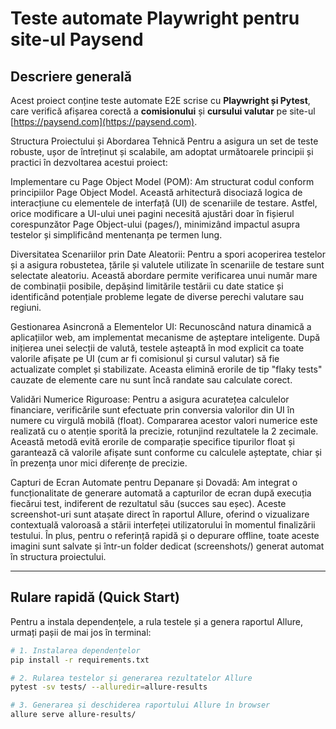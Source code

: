 # Teste automate Playwright pentru site-ul Paysend

## Descriere generală

Acest proiect conține teste automate E2E scrise cu **Playwright și Pytest**, 
care verifică afișarea corectă a **comisionului** și **cursului valutar** pe site-ul [https://paysend.com](https://paysend.com).

Structura Proiectului și Abordarea Tehnică
Pentru a asigura un set de teste robuste, ușor de întreținut și scalabile, am adoptat următoarele principii și practici
în dezvoltarea acestui proiect:

Implementare cu Page Object Model (POM):
Am structurat codul conform principiilor Page Object Model. Această arhitectură disociază logica de interacțiune cu 
elementele de interfață (UI) de scenariile de testare. Astfel, orice modificare a UI-ului unei pagini necesită ajustări 
doar în fișierul corespunzător Page Object-ului (pages/), minimizând impactul asupra testelor și simplificând mentenanța
pe termen lung.

Diversitatea Scenariilor prin Date Aleatorii:
Pentru a spori acoperirea testelor și a asigura robustetea, țările și valutele utilizate în scenariile de testare sunt 
selectate aleatoriu. Această abordare permite verificarea unui număr mare de combinații posibile, depășind limitările 
testării cu date statice și identificând potențiale probleme legate de diverse perechi valutare sau regiuni.

Gestionarea Asincronă a Elementelor UI:
Recunoscând natura dinamică a aplicațiilor web, am implementat mecanisme de așteptare inteligente. După inițierea unei 
selecții de valută, testele așteaptă în mod explicit ca toate valorile afișate pe UI (cum ar fi comisionul și cursul 
valutar) să fie actualizate complet și stabilizate. Aceasta elimină erorile de tip "flaky tests" cauzate de elemente 
care nu sunt încă randate sau calculate corect.

Validări Numerice Riguroase:
Pentru a asigura acuratețea calculelor financiare, verificările sunt efectuate prin conversia valorilor din UI în
numere cu virgulă mobilă (float). Compararea acestor valori numerice este realizată cu o atenție sporită la precizie, 
rotunjind rezultatele la 2 zecimale. Această metodă evită erorile de comparație specifice tipurilor float și garantează
că valorile afișate sunt conforme cu calculele așteptate, chiar și în prezența unor mici diferențe de precizie.

Capturi de Ecran Automate pentru Depanare și Dovadă:
Am integrat o funcționalitate de generare automată a capturilor de ecran după execuția fiecărui test, indiferent de 
rezultatul său (succes sau eșec). Aceste screenshot-uri sunt atașate direct în raportul Allure, oferind o vizualizare 
contextuală valoroasă a stării interfeței utilizatorului în momentul finalizării testului. În plus, pentru o referință
rapidă și o depurare offline, toate aceste imagini sunt salvate și într-un folder dedicat (screenshots/) generat 
automat în structura proiectului.

---

## Rulare rapidă (Quick Start)

Pentru a instala dependențele, a rula testele și a genera raportul Allure, urmați pașii de mai jos în terminal:

```bash
# 1. Instalarea dependențelor
pip install -r requirements.txt

# 2. Rularea testelor și generarea rezultatelor Allure
pytest -sv tests/ --alluredir=allure-results

# 3. Generarea și deschiderea raportului Allure în browser
allure serve allure-results/
